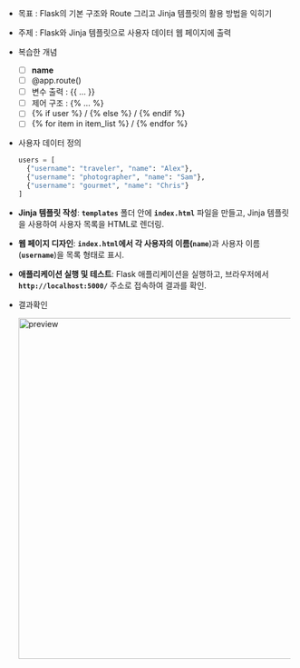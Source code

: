 - 목표 : Flask의 기본 구조와 Route 그리고 Jinja 템플릿의 활용 방법을 익히기
- 주제 : Flask와 Jinja 템플릿으로 사용자 데이터 웹 페이지에 출력
- 복습한 개념
    - [ ]  __name__
    - [ ]  @app.route()
    - [ ]  변수 출력 : {{ … }}
    - [ ]  제어 구조 : {% … %}
    - [ ]  {% if user %} / {% else %} / {% endif %}
    - [ ]  {% for item in item_list %} / {% endfor %}
 
- 사용자 데이터 정의
  ```python
  users = [
    {"username": "traveler", "name": "Alex"},
    {"username": "photographer", "name": "Sam"},
    {"username": "gourmet", "name": "Chris"}
  ]
  ```

- **Jinja 템플릿 작성**: **`templates`** 폴더 안에 **`index.html`** 파일을 만들고, Jinja 템플릿을 사용하여 사용자 목록을 HTML로 렌더링.
- **웹 페이지 디자인**: **`index.html`**에서 각 사용자의 이름(**`name`**)과 사용자 이름(**`username`**)을 목록 형태로 표시.
- **애플리케이션 실행 및 테스트**: Flask 애플리케이션을 실행하고, 브라우저에서 **`http://localhost:5000/`** 주소로 접속하여 결과를 확인.
- 결과확인
  
  <img width="600" alt="preview" src="https://github.com/user-attachments/assets/0cd9e7c6-cf3f-48cb-a973-dea7f365fb44" />

